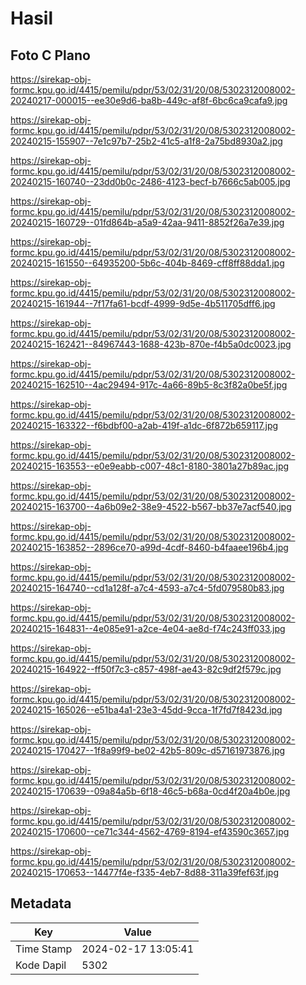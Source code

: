 # Hasil

## Foto C Plano

https://sirekap-obj-formc.kpu.go.id/4415/pemilu/pdpr/53/02/31/20/08/5302312008002-20240217-000015--ee30e9d6-ba8b-449c-af8f-6bc6ca9cafa9.jpg

https://sirekap-obj-formc.kpu.go.id/4415/pemilu/pdpr/53/02/31/20/08/5302312008002-20240215-155907--7e1c97b7-25b2-41c5-a1f8-2a75bd8930a2.jpg

https://sirekap-obj-formc.kpu.go.id/4415/pemilu/pdpr/53/02/31/20/08/5302312008002-20240215-160740--23dd0b0c-2486-4123-becf-b7666c5ab005.jpg

https://sirekap-obj-formc.kpu.go.id/4415/pemilu/pdpr/53/02/31/20/08/5302312008002-20240215-160729--01fd864b-a5a9-42aa-9411-8852f26a7e39.jpg

https://sirekap-obj-formc.kpu.go.id/4415/pemilu/pdpr/53/02/31/20/08/5302312008002-20240215-161550--64935200-5b6c-404b-8469-cff8ff88dda1.jpg

https://sirekap-obj-formc.kpu.go.id/4415/pemilu/pdpr/53/02/31/20/08/5302312008002-20240215-161944--7f17fa61-bcdf-4999-9d5e-4b511705dff6.jpg

https://sirekap-obj-formc.kpu.go.id/4415/pemilu/pdpr/53/02/31/20/08/5302312008002-20240215-162421--84967443-1688-423b-870e-f4b5a0dc0023.jpg

https://sirekap-obj-formc.kpu.go.id/4415/pemilu/pdpr/53/02/31/20/08/5302312008002-20240215-162510--4ac29494-917c-4a66-89b5-8c3f82a0be5f.jpg

https://sirekap-obj-formc.kpu.go.id/4415/pemilu/pdpr/53/02/31/20/08/5302312008002-20240215-163322--f6bdbf00-a2ab-419f-a1dc-6f872b659117.jpg

https://sirekap-obj-formc.kpu.go.id/4415/pemilu/pdpr/53/02/31/20/08/5302312008002-20240215-163553--e0e9eabb-c007-48c1-8180-3801a27b89ac.jpg

https://sirekap-obj-formc.kpu.go.id/4415/pemilu/pdpr/53/02/31/20/08/5302312008002-20240215-163700--4a6b09e2-38e9-4522-b567-bb37e7acf540.jpg

https://sirekap-obj-formc.kpu.go.id/4415/pemilu/pdpr/53/02/31/20/08/5302312008002-20240215-163852--2896ce70-a99d-4cdf-8460-b4faaee196b4.jpg

https://sirekap-obj-formc.kpu.go.id/4415/pemilu/pdpr/53/02/31/20/08/5302312008002-20240215-164740--cd1a128f-a7c4-4593-a7c4-5fd079580b83.jpg

https://sirekap-obj-formc.kpu.go.id/4415/pemilu/pdpr/53/02/31/20/08/5302312008002-20240215-164831--4e085e91-a2ce-4e04-ae8d-f74c243ff033.jpg

https://sirekap-obj-formc.kpu.go.id/4415/pemilu/pdpr/53/02/31/20/08/5302312008002-20240215-164922--ff50f7c3-c857-498f-ae43-82c9df2f579c.jpg

https://sirekap-obj-formc.kpu.go.id/4415/pemilu/pdpr/53/02/31/20/08/5302312008002-20240215-165026--e51ba4a1-23e3-45dd-9cca-1f7fd7f8423d.jpg

https://sirekap-obj-formc.kpu.go.id/4415/pemilu/pdpr/53/02/31/20/08/5302312008002-20240215-170427--1f8a99f9-be02-42b5-809c-d57161973876.jpg

https://sirekap-obj-formc.kpu.go.id/4415/pemilu/pdpr/53/02/31/20/08/5302312008002-20240215-170639--09a84a5b-6f18-46c5-b68a-0cd4f20a4b0e.jpg

https://sirekap-obj-formc.kpu.go.id/4415/pemilu/pdpr/53/02/31/20/08/5302312008002-20240215-170600--ce71c344-4562-4769-8194-ef43590c3657.jpg

https://sirekap-obj-formc.kpu.go.id/4415/pemilu/pdpr/53/02/31/20/08/5302312008002-20240215-170653--14477f4e-f335-4eb7-8d88-311a39fef63f.jpg


## Metadata

| Key        | Value               |
| ---------- | ------------------- |
| Time Stamp | 2024-02-17 13:05:41 |
| Kode Dapil | 5302                |



